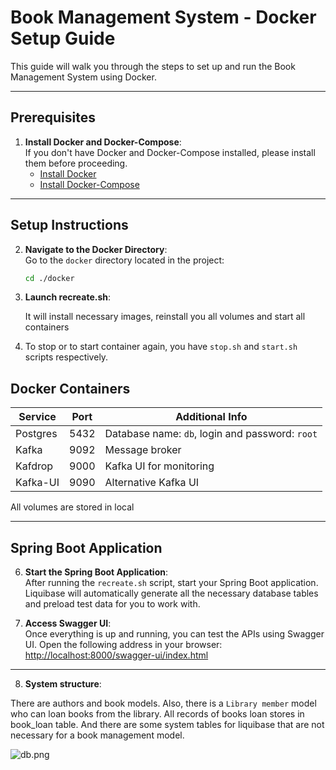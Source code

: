 # Book Management System - Docker Setup Guide

This guide will walk you through the steps to set up and run the Book Management System using Docker.

---

## Prerequisites

1. **Install Docker and Docker-Compose**:  
   If you don't have Docker and Docker-Compose installed, please install them before proceeding.
    - [Install Docker](https://docs.docker.com/get-docker/)
    - [Install Docker-Compose](https://docs.docker.com/compose/install/)

---

## Setup Instructions

2. **Navigate to the Docker Directory**:  
   Go to the `docker` directory located in the project:
   ```sh
   cd ./docker

3. **Launch recreate.sh**:

   It will install necessary images, reinstall you all volumes and start all containers

4. To stop or to start container again, you have `stop.sh` and `start.sh` scripts respectively.

## Docker Containers

| Service  | Port | Additional Info                                 |
|----------|------|-------------------------------------------------|
| Postgres | 5432 | Database name: `db`, login and password: `root` |
| Kafka    | 9092 | Message broker                                  |
| Kafdrop  | 9000 | Kafka UI for monitoring                         |
| Kafka-UI | 9090 | Alternative Kafka UI                            |

All volumes are stored in local

---

## Spring Boot Application

6. **Start the Spring Boot Application**:  
   After running the `recreate.sh` script, start your Spring Boot application. Liquibase will automatically generate all
   the necessary database tables and preload test data for you to work with.


7. **Access Swagger UI**:  
   Once everything is up and running, you can test the APIs using Swagger UI. Open the following address in your
   browser:  
   [http://localhost:8000/swagger-ui/index.html](http://localhost:8000/swagger-ui/index.html)

---

8. **System structure**:

There are authors and book models.
Also, there is a `Library member` model who can loan books from the library.
All records of books loan stores in book_loan table.
And there are some system tables for liquibase that are not necessary for a book management model.

![db.png](/db.png)